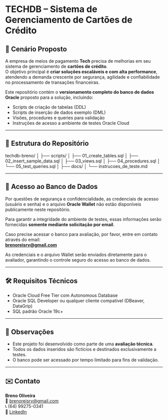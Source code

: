 # TECHDB – Sistema de Gerenciamento de Cartões de Crédito

## 🧩 Cenário Proposto

A empresa de meios de pagamento **Tech** precisa de melhorias em seu sistema de gerenciamento de **cartões de crédito**.  
O objetivo principal é **criar soluções escaláveis e com alta performance**, atendendo a demanda crescente por segurança, agilidade e confiabilidade no processamento de transações financeiras.

Este repositório contém o **versionamento completo do banco de dados Oracle** proposto para a solução, incluindo:
- Scripts de criação de tabelas (DDL)
- Scripts de inserção de dados exemplo (DML)
- Visões, procedures e queries para validação
- Instruções de acesso a ambiente de testes Oracle Cloud

---

## 📁 Estrutura do Repositório

techdb-breno/
│
├── scripts/
│ ├── 01_create_tables.sql
│ ├── 02_insert_sample_data.sql
│ ├── 03_views.sql
│ ├── 04_procedures.sql
│ └── 05_test_queries.sql
│
├── docs/
│ └── instrucoes_de_teste.md

---

## 🔐 Acesso ao Banco de Dados

Por questões de segurança e confidencialidade, as credenciais de acesso (usuário e senha) e o arquivo **Oracle Wallet** não estão disponíveis publicamente neste repositório.

Para garantir a integridade do ambiente de testes, essas informações serão fornecidas **somente mediante solicitação por email**.

Caso precise acessar o banco para avaliação, por favor, entre em contato através do email:  
**brenoreisrv@gmail.com**

As credenciais e o arquivo Wallet serão enviados diretamente para o avaliador, garantindo o controle seguro do acesso ao banco de dados.


---

## 🛠️ Requisitos Técnicos

- Oracle Cloud Free Tier com Autonomous Database
- Oracle SQL Developer ou qualquer cliente compatível (DBeaver, DataGrip)
- SQL padrão Oracle 19c+

---

## 📌 Observações

- Este projeto foi desenvolvido como parte de uma **avaliação técnica**.
- Todos os dados inseridos são fictícios e destinados exclusivamente a testes.
- O banco pode ser acessado por tempo limitado para fins de validação.

---

## ✉️ Contato

**Breno Oliveira**  
📧 brenoreisrv@gmail.com  
📞 (64) 99275-0341  
🔗 [LinkedIn](https://www.linkedin.com/in/breno-oliveira-ti/)

